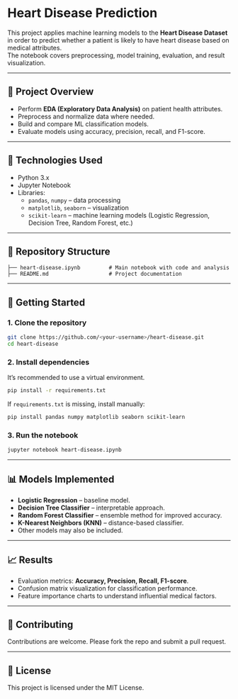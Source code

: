 # Heart Disease Prediction

This project applies machine learning models to the **Heart Disease Dataset** in order to predict whether a patient is likely to have heart disease based on medical attributes.  
The notebook covers preprocessing, model training, evaluation, and result visualization.

---

## 📘 Project Overview
- Perform **EDA (Exploratory Data Analysis)** on patient health attributes.  
- Preprocess and normalize data where needed.  
- Build and compare ML classification models.  
- Evaluate models using accuracy, precision, recall, and F1-score.  

---

## 🧰 Technologies Used
- Python 3.x  
- Jupyter Notebook  
- Libraries:  
  - `pandas`, `numpy` – data processing  
  - `matplotlib`, `seaborn` – visualization  
  - `scikit-learn` – machine learning models (Logistic Regression, Decision Tree, Random Forest, etc.)  

---

## 📂 Repository Structure
```
├── heart-disease.ipynb         # Main notebook with code and analysis
├── README.md                   # Project documentation
```

---

## 🚀 Getting Started

### 1. Clone the repository
```bash
git clone https://github.com/<your-username>/heart-disease.git
cd heart-disease
```

### 2. Install dependencies
It’s recommended to use a virtual environment.  
```bash
pip install -r requirements.txt
```

If `requirements.txt` is missing, install manually:
```bash
pip install pandas numpy matplotlib seaborn scikit-learn
```

### 3. Run the notebook
```bash
jupyter notebook heart-disease.ipynb
```

---

## 📊 Models Implemented
- **Logistic Regression** – baseline model.  
- **Decision Tree Classifier** – interpretable approach.  
- **Random Forest Classifier** – ensemble method for improved accuracy.  
- **K-Nearest Neighbors (KNN)** – distance-based classifier.  
- Other models may also be included.  

---

## 📈 Results
- Evaluation metrics: **Accuracy, Precision, Recall, F1-score**.  
- Confusion matrix visualization for classification performance.  
- Feature importance charts to understand influential medical factors.  

---

## 🤝 Contributing
Contributions are welcome. Please fork the repo and submit a pull request.  

---

## 📜 License
This project is licensed under the MIT License.  
